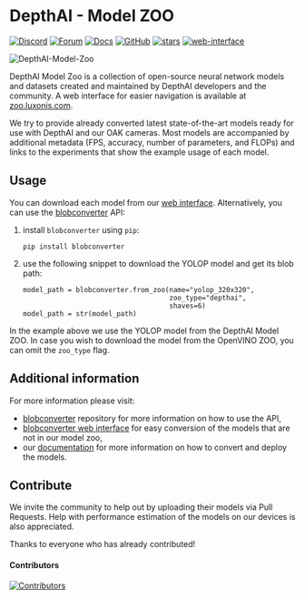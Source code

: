 # DepthAI - Model ZOO

[![Discord](https://img.shields.io/discord/790680891252932659?label=Discord)](https://discord.gg/luxonis)
[![Forum](https://img.shields.io/badge/Forum-discuss-orange)](https://discuss.luxonis.com/)
[![Docs](https://img.shields.io/badge/Docs-DepthAI-yellow)](https://docs.luxonis.com)
[![GitHub](https://img.shields.io/github/license/luxonis/depthai-model-zoo?color=blue&style=flat-square&label=LICENSE)](https://github.com/luxonis/depthai-model-zoo/blob/main/LICENSE)
[![stars](https://img.shields.io/github/stars/luxonis?affiliations=OWNER&label=LUXONIS%20STARS&style=flat-square)](https://github.com/luxonis)
[![web-interface](https://img.shields.io/static/v1?label=WEB&message=INTERFACE&color=orange&style=flat-square)](https://zoo.luxonis.com/)

![DepthAI-Model-Zoo](https://user-images.githubusercontent.com/56075061/141786001-33055085-693f-4a7b-a359-90adb5f3509d.png)



DepthAI Model Zoo is a collection of open-source neural network models and datasets created and maintained by DepthAI developers and the community. A web interface for easier navigation is available at [zoo.luxonis.com](https://zoo.luxonis.com).

We try to provide already converted latest state-of-the-art models ready for use with DepthAI and our OAK cameras. Most models are accompanied by additional metadata (FPS, accuracy, number of parameters, and FLOPs) and links to the experiments that show the example usage of each model.



## Usage

You can download each model from our [web interface](https://zoo.luxonis.com/). Alternatively, you can use the [blobconverter](https://github.com/luxonis/blobconverter) API:

1. install `blobconverter` using `pip`:
    ```
    pip install blobconverter
    ```
2. use the following snippet to download the YOLOP model and get its blob path:
    ```
    model_path = blobconverter.from_zoo(name="yolop_320x320",
                                        zoo_type="depthai",
                                        shaves=6)
    model_path = str(model_path)
    ```

In the example above we use the YOLOP model from the DepthAI Model ZOO. In case you wish to download the model from the OpenVINO ZOO, you can omit the `zoo_type` flag. 



## Additional information

For more information please visit:

* [blobconverter](https://github.com/luxonis/blobconverter) repository for more information on how to use the API,
* [blobconverter web interface](https://blobconverter.luxonis.com/) for easy conversion of the models that are not in our model zoo,
* our [documentation](https://docs.luxonis.com/en/latest/) for more information on how to convert and deploy the models.



## Contribute

We invite the community to help out by uploading their models via Pull Requests. Help with performance estimation of the models on our devices is also appreciated.

Thanks to everyone who has already contributed!

#### Contributors

[![Contributors](https://contrib.rocks/image?repo=luxonis/depthai-model-zoo)](https://github.com/luxonis/depthai-model-zoo/graphs/contributors)
